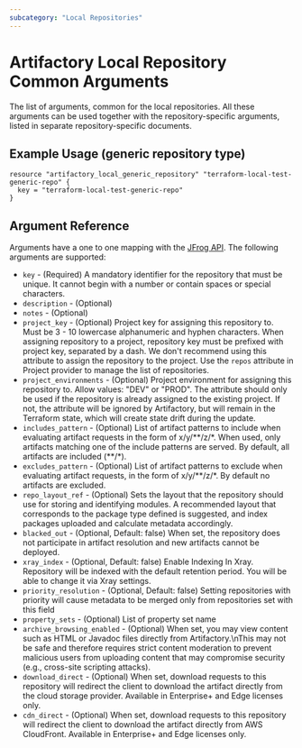 ```yaml
---
subcategory: "Local Repositories"
---
```

# Artifactory Local Repository Common Arguments

The list of arguments, common for the local repositories. All these arguments can be used together with the
repository-specific arguments, listed in separate repository-specific documents.   


## Example Usage (generic repository type)

```hcl
resource "artifactory_local_generic_repository" "terraform-local-test-generic-repo" {
  key = "terraform-local-test-generic-repo"
}
```

## Argument Reference

Arguments have a one to one mapping with the [JFrog API](https://www.jfrog.com/confluence/display/RTF/Repository+Configuration+JSON).
The following arguments are supported:

* `key` - (Required) A mandatory identifier for the repository that must be unique. It cannot begin with a number or
contain spaces or special characters.
* `description` - (Optional)
* `notes` - (Optional)
* `project_key` - (Optional) Project key for assigning this repository to. Must be 3 - 10 lowercase alphanumeric and hyphen characters.
  When assigning repository to a project, repository key must be prefixed with project key, separated by a dash.
  We don't recommend using this attribute to assign the repository to the project. Use the `repos` attribute in Project provider
  to manage the list of repositories.
* `project_environments` - (Optional) Project environment for assigning this repository to. Allow values: "DEV" or "PROD".
  The attribute should only be used if the repository is already assigned to the existing project.
  If not, the attribute will be ignored by Artifactory, but will remain in the Terraform state, which will create state
  drift during the update.
* `includes_pattern` - (Optional) List of artifact patterns to include when evaluating artifact requests in the form
of x/y/**/z/\*. When used, only artifacts matching one of the include patterns are served. By default, all artifacts are included (\*\*/*).
* `excludes_pattern` - (Optional) List of artifact patterns to exclude when evaluating artifact requests, in the form
of x/y/**/z/*. By default no artifacts are excluded.
* `repo_layout_ref` - (Optional) Sets the layout that the repository should use for storing and identifying modules.
  A recommended layout that corresponds to the package type defined is suggested, and index packages uploaded and calculate metadata accordingly.
* `blacked_out` - (Optional, Default: false) When set, the repository does not participate in artifact resolution and
new artifacts cannot be deployed.
* `xray_index` - (Optional, Default: false) Enable Indexing In Xray. Repository will be indexed with the default
retention period. You will be able to change it via Xray settings.
* `priority_resolution` - (Optional, Default: false) Setting repositories with priority will cause metadata to be
merged only from repositories set with this field
* `property_sets` - (Optional) List of property set name
* `archive_browsing_enabled` - (Optional) When set, you may view content such as HTML or Javadoc files directly from
Artifactory.\nThis may not be safe and therefore requires strict content moderation to prevent malicious users from
uploading content that may compromise security (e.g., cross-site scripting attacks).
* `download_direct` - (Optional) When set, download requests to this repository will redirect the client to download
the artifact directly from the cloud storage provider. Available in Enterprise+ and Edge licenses only.
* `cdn_direct` - (Optional) When set, download requests to this repository will redirect the client to download
the artifact directly from AWS CloudFront. Available in Enterprise+ and Edge licenses only.
